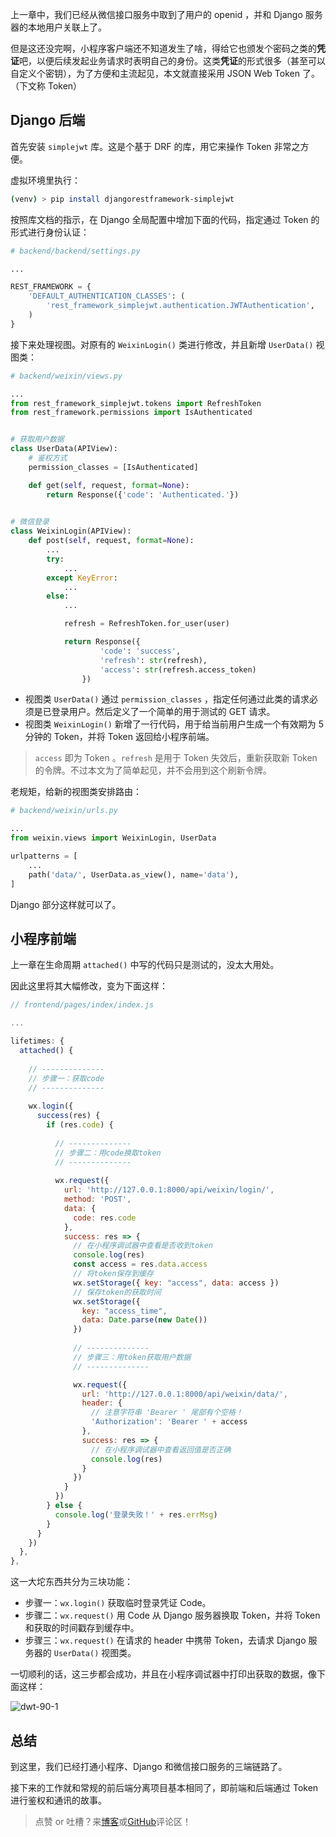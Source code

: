 上一章中，我们已经从微信接口服务中取到了用户的 openid ，并和 Django 服务器的本地用户关联上了。

但是这还没完啊，小程序客户端还不知道发生了啥，得给它也颁发个密码之类的**凭证**吧，以便后续发起业务请求时表明自己的身份。这类**凭证**的形式很多（甚至可以自定义个密钥），为了方便和主流起见，本文就直接采用 JSON Web Token 了。（下文称 Token）

## Django 后端

首先安装 `simplejwt` 库。这是个基于 DRF 的库，用它来操作 Token 非常之方便。

虚拟环境里执行：

```bash
(venv) > pip install djangorestframework-simplejwt
```

按照库文档的指示，在 Django 全局配置中增加下面的代码，指定通过 Token 的形式进行身份认证：

```python
# backend/backend/settings.py

...

REST_FRAMEWORK = {
    'DEFAULT_AUTHENTICATION_CLASSES': (
        'rest_framework_simplejwt.authentication.JWTAuthentication',
    )
}
```

接下来处理视图。对原有的 `WeixinLogin()` 类进行修改，并且新增 `UserData()` 视图类：

```python
# backend/weixin/views.py

...
from rest_framework_simplejwt.tokens import RefreshToken
from rest_framework.permissions import IsAuthenticated


# 获取用户数据
class UserData(APIView):
    # 鉴权方式
    permission_classes = [IsAuthenticated]

    def get(self, request, format=None):
        return Response({'code': 'Authenticated.'})

    
# 微信登录
class WeixinLogin(APIView):
    def post(self, request, format=None):
        ...
        try:
            ...
        except KeyError:
            ...
        else:
            ...

            refresh = RefreshToken.for_user(user)

            return Response({
                    'code': 'success',
                    'refresh': str(refresh),
                    'access': str(refresh.access_token)
                })
```

- 视图类 `UserData()` 通过 `permission_classes` ，指定任何通过此类的请求必须是已登录用户。然后定义了一个简单的用于测试的 GET 请求。
- 视图类 `WeixinLogin()` 新增了一行代码，用于给当前用户生成一个有效期为 5 分钟的 Token，并将 Token 返回给小程序前端。

> `access` 即为 Token 。`refresh` 是用于 Token 失效后，重新获取新 Token 的令牌。不过本文为了简单起见，并不会用到这个刷新令牌。

老规矩，给新的视图类安排路由：

```python
# backend/weixin/urls.py

...
from weixin.views import WeixinLogin, UserData

urlpatterns = [
    ...
    path('data/', UserData.as_view(), name='data'),
]
```

Django 部分这样就可以了。

## 小程序前端

上一章在生命周期 `attached()` 中写的代码只是测试的，没太大用处。

因此这里将其大幅修改，变为下面这样：

```javascript
// frontend/pages/index/index.js

...

lifetimes: {
  attached() {
      
    // --------------
    // 步骤一：获取code
    // --------------
      
    wx.login({
      success(res) {
        if (res.code) {
            
          // --------------
          // 步骤二：用code换取token
          // --------------
            
          wx.request({
            url: 'http://127.0.0.1:8000/api/weixin/login/',
            method: 'POST',
            data: {
              code: res.code
            },
            success: res => {
              // 在小程序调试器中查看是否收到token
              console.log(res)
              const access = res.data.access
              // 将token保存到缓存
              wx.setStorage({ key: "access", data: access })
              // 保存token的获取时间
              wx.setStorage({
                key: "access_time",
                data: Date.parse(new Date())
              })
                
              // --------------
              // 步骤三：用token获取用户数据
              // --------------

              wx.request({
                url: 'http://127.0.0.1:8000/api/weixin/data/',
                header: {
                  // 注意字符串 'Bearer ' 尾部有个空格！
                  'Authorization': 'Bearer ' + access
                },
                success: res => {
                  // 在小程序调试器中查看返回值是否正确
                  console.log(res)
                }
              })
            }
          })
        } else {
          console.log('登录失败！' + res.errMsg)
        }
      }
    })
  },
},
```

这一大坨东西共分为三块功能：

- 步骤一：`wx.login()` 获取临时登录凭证 Code。
- 步骤二：`wx.request()` 用 Code 从 Django 服务器换取 Token，并将 Token 和获取的时间戳存到缓存中。
- 步骤三：`wx.request()` 在请求的 header 中携带 Token，去请求 Django 服务器的 `UserData()` 视图类。

一切顺利的话，这三步都会成功，并且在小程序调试器中打印出获取的数据，像下面这样：

![dwt-90-1](https://blog.dusaiphoto.com/img/dwt-90-1.jpg)

## 总结

到这里，我们已经打通小程序、Django 和微信接口服务的三端链路了。

接下来的工作就和常规的前后端分离项目基本相同了，即前端和后端通过 Token 进行鉴权和通讯的故事。

> 点赞 or 吐槽？来[博客](https://www.dusaiphoto.com/)或[GitHub](https://github.com/stacklens)评论区！



